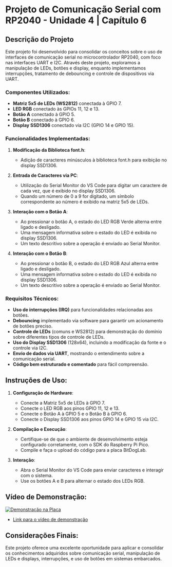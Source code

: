 # Projeto de Comunicação Serial com RP2040 - Unidade 4 | Capítulo 6

## Descrição do Projeto

Este projeto foi desenvolvido para consolidar os conceitos sobre o uso de interfaces de comunicação serial no microcontrolador RP2040, com foco nas interfaces UART e I2C. Através deste projeto, exploramos a manipulação de LEDs, botões e display, enquanto implementamos interrupções, tratamento de debouncing e controle de dispositivos via UART.

### Componentes Utilizados:
- **Matriz 5x5 de LEDs (WS2812)** conectada à GPIO 7.
- **LED RGB** conectado às GPIOs 11, 12 e 13.
- **Botão A** conectado à GPIO 5.
- **Botão B** conectado à GPIO 6.
- **Display SSD1306** conectado via I2C (GPIO 14 e GPIO 15).

### Funcionalidades Implementadas:
1. **Modificação da Biblioteca font.h**:
   - Adição de caracteres minúsculos à biblioteca font.h para exibição no display SSD1306.

2. **Entrada de Caracteres via PC**:
   - Utilização do Serial Monitor do VS Code para digitar um caractere de cada vez, que é exibido no display SSD1306.
   - Quando um número de 0 a 9 for digitado, um símbolo correspondente ao número é exibido na matriz 5x5 de LEDs.

3. **Interação com o Botão A**:
   - Ao pressionar o botão A, o estado do LED RGB Verde alterna entre ligado e desligado.
   - Uma mensagem informativa sobre o estado do LED é exibida no display SSD1306.
   - Um texto descritivo sobre a operação é enviado ao Serial Monitor.

4. **Interação com o Botão B**:
   - Ao pressionar o botão B, o estado do LED RGB Azul alterna entre ligado e desligado.
   - Uma mensagem informativa sobre o estado do LED é exibida no display SSD1306.
   - Um texto descritivo sobre a operação é enviado ao Serial Monitor.

### Requisitos Técnicos:
- **Uso de interrupções (IRQ)** para funcionalidades relacionadas aos botões.
- **Debouncing** implementado via software para garantir um acionamento de botões preciso.
- **Controle de LEDs** (comuns e WS2812) para demonstração do domínio sobre diferentes tipos de controle de LEDs.
- **Uso do Display SSD1306** (128x64), incluindo a modificação da fonte e o controle via I2C.
- **Envio de dados via UART**, mostrando o entendimento sobre a comunicação serial.
- **Código bem estruturado e comentado** para fácil compreensão.

## Instruções de Uso:

1. **Configuração de Hardware**:
   - Conecte a Matriz 5x5 de LEDs à GPIO 7.
   - Conecte o LED RGB aos pinos GPIO 11, 12 e 13.
   - Conecte o Botão A à GPIO 5 e o Botão B à GPIO 6.
   - Conecte o Display SSD1306 aos pinos GPIO 14 e GPIO 15 via I2C.

2. **Compilação e Execução**:
   - Certifique-se de que o ambiente de desenvolvimento esteja configurado corretamente, com o SDK do Raspberry Pi Pico.
   - Compile e faça o upload do código para a placa BitDogLab.

3. **Interação**:
   - Abra o Serial Monitor do VS Code para enviar caracteres e interagir com o sistema.
   - Use os botões A e B para alternar o estado dos LEDs RGB.

## Vídeo de Demonstração:

[![Demonstração na Placa](https://img.youtube.com/vi/kE9x9r7A8eQ/0.jpg)](https://youtu.be/kE9x9r7A8eQ)
- [Link para o vídeo de demonstração](https://youtu.be/kE9x9r7A8eQ) 

## Considerações Finais:
Este projeto oferece uma excelente oportunidade para aplicar e consolidar os conhecimentos adquiridos sobre comunicação serial, manipulação de LEDs e displays, interrupções, e uso de botões em sistemas embarcados.



